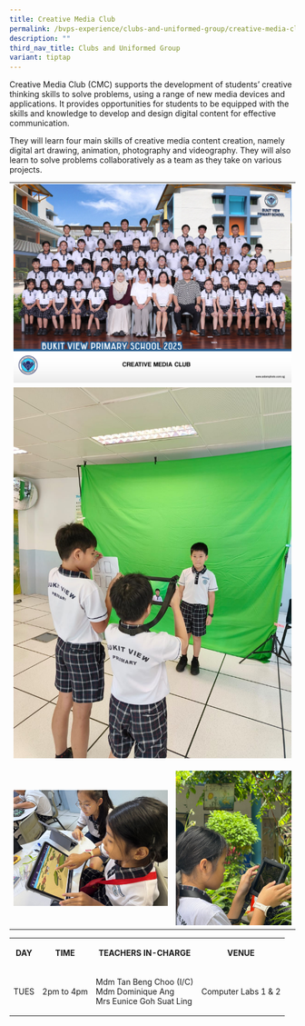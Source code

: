 ```yaml
---
title: Creative Media Club
permalink: /bvps-experience/clubs-and-uniformed-group/creative-media-club/
description: ""
third_nav_title: Clubs and Uniformed Group
variant: tiptap
---
```

<p>Creative Media Club (CMC) supports the development of students’ creative
thinking skills to solve problems, using a range of new media devices and
applications. It provides opportunities for students to be equipped with
the skills and knowledge to develop and design digital content for effective
communication.</p>
<p>They will learn four main skills of creative media content creation, namely
digital art drawing, animation, photography and videography. They will
also learn to solve problems collaboratively as a team as they take on
various projects.</p>
<table style="minWidth: 50px">
<colgroup>
<col>
<col>
</colgroup>
<tbody>
<tr>
<td rowspan="1" colspan="2">
<div class="isomer-image-wrapper">
<img style="width: 100%" height="auto" width="100%" alt="" src="/images/CCE/CCA Formal Group Picture/creative_media_club.jpg">
</div>
</td>
</tr>
<tr>
<td rowspan="1" colspan="2">
<div class="isomer-image-wrapper">
<img style="width: 100%" height="auto" width="100%" alt="" src="/images/BVPS Experience/Co Curricular Activities/Clubs &amp; Uniformed Group/CREATIVE MEDIA CLUB/2025_CMC_01.jpg">
</div>
</td>
</tr>
<tr>
<td rowspan="1" colspan="1">
<p></p>
<div class="isomer-image-wrapper">
<img style="width: 100%" height="auto" width="100%" alt="" src="/images/BVPS Experience/Co Curricular Activities/Clubs &amp; Uniformed Group/CREATIVE MEDIA CLUB/2025_CMC_03.jpg">
</div>
</td>
<td rowspan="1" colspan="1">
<p></p>
<div class="isomer-image-wrapper">
<img style="width: 100%" height="auto" width="100%" alt="" src="/images/BVPS Experience/Co Curricular Activities/Clubs &amp; Uniformed Group/CREATIVE MEDIA CLUB/2025_CMC_02.jpg">
</div>
</td>
</tr>
</tbody>
</table>
<table style="minWidth: 100px">
<colgroup>
<col>
<col>
<col>
<col>
</colgroup>
<tbody>
<tr>
<th rowspan="1" colspan="1">
<p>DAY</p>
</th>
<th rowspan="1" colspan="1">
<p>TIME</p>
</th>
<th rowspan="1" colspan="1">
<p>TEACHERS IN-CHARGE</p>
</th>
<th rowspan="1" colspan="1">
<p>VENUE</p>
</th>
</tr>
<tr>
<td rowspan="1" colspan="1">
<p>TUES</p>
</td>
<td rowspan="1" colspan="1">
<p>2pm to 4pm</p>
</td>
<td rowspan="1" colspan="1">
<p>Mdm Tan Beng Choo (I/C)
<br>Mdm Dominique Ang
<br>Mrs Eunice Goh Suat Ling</p>
</td>
<td rowspan="1" colspan="1">
<p>Computer Labs 1 &amp; 2</p>
</td>
</tr>
</tbody>
</table>
<p></p>